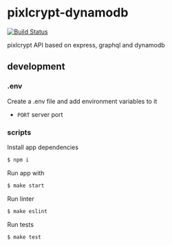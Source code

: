 # pixlcrypt-dynamodb
[![Build Status](https://travis-ci.org/thepatrik/pixlcrypt-dynamodb.svg?branch=master)](https://travis-ci.org/thepatrik/pixlcrypt-dynamodb)

pixlcrypt API based on express, graphql and dynamodb

## development

### .env

Create a .env file and add environment variables to it

* `PORT` server port

### scripts

Install app dependencies

```bash
$ npm i
```

Run app with

```bash
$ make start
```

Run linter

```bash
$ make eslint
```

Run tests

```bash
$ make test
```
